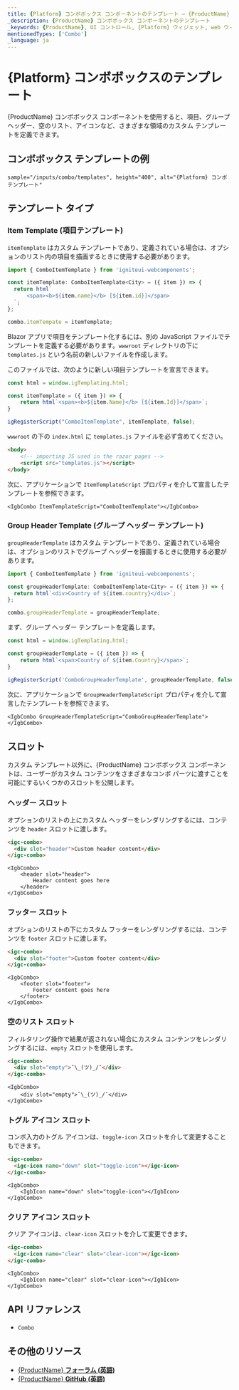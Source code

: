 ```yaml
---
title: {Platform} コンボボックス コンポーネントのテンプレート – {ProductName}
_description: {ProductName} コンボボックス コンポーネントのテンプレート
_keywords: {ProductName}, UI コントロール, {Platform} ウィジェット, web ウィジェット, UI ウィジェット, {Platform}, ネイティブ {Platform} コンポーネント スイート, ネイティブ {Platform} コントロール, ネイティブ {Platform} コンポーネント ライブラリ, {Platform} コンボボックス コンポーネントのテンプレート
mentionedTypes: ['Combo']
_language: ja
---
```


# {Platform} コンボボックスのテンプレート

{ProductName} コンボボックス コンポーネントを使用すると、項目、グループ ヘッダー、空のリスト、アイコンなど、さまざまな領域のカスタム テンプレートを定義できます。

## コンボボックス テンプレートの例

`sample="/inputs/combo/templates", height="400", alt="{Platform} コンボ テンプレート"`



## テンプレート タイプ

### Item Template (項目テンプレート)

`itemTemplate` はカスタム テンプレートであり、定義されている場合は、オプションのリスト内の項目を描画するときに使用する必要があります。

```ts
import { ComboItemTemplate } from 'igniteui-webcomponents';

const itemTemplate: ComboItemTemplate<City> = ({ item }) => {
  return html`
      <span><b>${item.name}</b> [${item.id}]</span>
  `;
};

combo.itemTempate = itemTemplate;
```

<!-- Blazor -->
Blazor アプリで項目をテンプレート化するには、別の JavaScript ファイルでテンプレートを定義する必要があります。`wwwroot` ディレクトリの下に `templates.js` という名前の新しいファイルを作成します。

このファイルでは、次のように新しい項目テンプレートを宣言できます。

```js
const html = window.igTemplating.html;

const itemTemplate = ({ item }) => {
    return html`<span><b>${item.Name}</b> [${item.Id}]</span>`;
}

igRegisterScript("ComboItemTemplate", itemTemplate, false);
```

`wwwroot` の下の `index.html` に `templates.js` ファイルを必ず含めてください。

```html
<body>
    <!-- importing JS used in the razor pages -->
    <script src="templates.js"></script>
</body>
```

次に、アプリケーションで `ItemTemplateScript` プロパティを介して宣言したテンプレートを参照できます。

```razor
<IgbCombo ItemTemplateScript="ComboItemTemplate"></IgbCombo>
```

<!-- end: Blazor -->

### Group Header Template (グループ ヘッダー テンプレート)

`groupHeaderTemplate` はカスタム テンプレートであり、定義されている場合は、オプションのリストでグループ ヘッダーを描画するときに使用する必要があります。

```ts
import { ComboItemTemplate } from 'igniteui-webcomponents';

const groupHeaderTemplate: ComboItemTemplate<City> = ({ item }) => {
  return html`<div>Country of ${item.country}</div>`;
};

combo.groupHeaderTemplate = groupHeaderTemplate;
```

<!-- Blazor -->
まず、グループ ヘッダー テンプレートを定義します。

```js
const html = window.igTemplating.html;

const groupHeaderTemplate = ({ item }) => {
    return html`<span>Country of ${item.Country}</span>`;
}

igRegisterScript('ComboGroupHeaderTemplate', groupHeaderTemplate, false)
```

次に、アプリケーションで `GroupHeaderTemplateScript` プロパティを介して宣言したテンプレートを参照できます。

```razor
<IgbCombo GroupHeaderTemplateScript="ComboGroupHeaderTemplate"></IgbCombo>
```

<!-- end: Blazor -->

## スロット
カスタム テンプレート以外に、{ProductName} コンボボックス コンポーネントは、ユーザーがカスタム コンテンツをさまざまなコンボ パーツに渡すことを可能にするいくつかのスロットを公開します。

### ヘッダー スロット
オプションのリストの上にカスタム ヘッダーをレンダリングするには、コンテンツを `header` スロットに渡します。

```html
<igc-combo>
  <div slot="header">Custom header content</div>
</igc-combo>
```

```razor
<IgbCombo> 
    <header slot="header">
        Header content goes here
    </header>
</IgbCombo>
```

### フッター スロット
オプションのリストの下にカスタム フッターをレンダリングするには、コンテンツを `footer` スロットに渡します。

```html
<igc-combo>
  <div slot="footer">Custom footer content</div>
</igc-combo>
```

```razor
<IgbCombo> 
    <footer slot="footer">
        Footer content goes here
    </footer>
</IgbCombo>
```

### 空のリスト スロット
フィルタリング操作で結果が返されない場合にカスタム コンテンツをレンダリングするには、`empty` スロットを使用します。

```html
<igc-combo>
  <div slot="empty">¯\_(ツ)_/¯</div>
</igc-combo>
```

```razor
<IgbCombo> 
    <div slot="empty">¯\_(ツ)_/¯</div>
</IgbCombo>
```

### トグル アイコン スロット
コンボ入力のトグル アイコンは、`toggle-icon` スロットを介して変更することもできます。

```html
<igc-combo>
  <igc-icon name="down" slot="toggle-icon"></igc-icon>
</igc-combo>
```

```razor
<IgbCombo> 
    <IgbIcon name="down" slot="toggle-icon"></IgbIcon>
</IgbCombo>
```

### クリア アイコン スロット
クリア アイコンは、`clear-icon` スロットを介して変更できます。

```html
<igc-combo>
  <igc-icon name="clear" slot="clear-icon"></igc-icon>
</igc-combo>
```

```razor
<IgbCombo> 
    <IgbIcon name="clear" slot="clear-icon"></IgbIcon>
</IgbCombo>
```

<!-- WebComponents -->
## API リファレンス

* `Combo`

<!-- end: WebComponents -->

## その他のリソース

* [{ProductName} **フォーラム (英語)**]({ForumsLink})
* [{ProductName} **GitHub (英語)**]({GithubLink})
